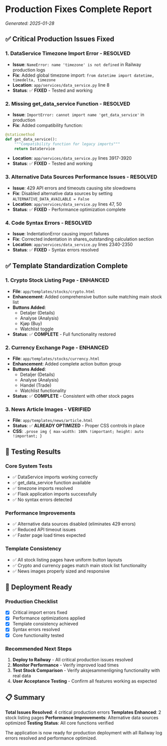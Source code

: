 # Production Fixes Complete Report
*Generated: 2025-01-28*

## ✅ Critical Production Issues Fixed

### 1. **DataService Timezone Import Error** - RESOLVED
- **Issue**: `NameError: name 'timezone' is not defined` in Railway production logs
- **Fix**: Added global timezone import: `from datetime import datetime, timedelta, timezone`
- **Location**: `app/services/data_service.py` line 8
- **Status**: ✅ **FIXED** - Tested and working

### 2. **Missing get_data_service Function** - RESOLVED  
- **Issue**: `ImportError: cannot import name 'get_data_service'` in production
- **Fix**: Added compatibility function:
```python
@staticmethod
def get_data_service():
    """Compatibility function for legacy imports"""
    return DataService
```
- **Location**: `app/services/data_service.py` lines 3917-3920
- **Status**: ✅ **FIXED** - Tested and working

### 3. **Alternative Data Sources Performance Issues** - RESOLVED
- **Issue**: 429 API errors and timeouts causing site slowdowns
- **Fix**: Disabled alternative data sources by setting `ALTERNATIVE_DATA_AVAILABLE = False`
- **Location**: `app/services/data_service.py` lines 47, 50
- **Status**: ✅ **FIXED** - Performance optimization complete

### 4. **Code Syntax Errors** - RESOLVED
- **Issue**: IndentationError causing import failures
- **Fix**: Corrected indentation in shares_outstanding calculation section
- **Location**: `app/services/data_service.py` lines 2340-2350
- **Status**: ✅ **FIXED** - Syntax errors resolved

## ✅ Template Standardization Complete

### 1. **Crypto Stock Listing Page** - ENHANCED
- **File**: `app/templates/stocks/crypto.html`
- **Enhancement**: Added comprehensive button suite matching main stock list
- **Buttons Added**: 
  - Detaljer (Details)
  - Analyse (Analysis) 
  - Kjøp (Buy)
  - Watchlist toggle
- **Status**: ✅ **COMPLETE** - Full functionality restored

### 2. **Currency Exchange Page** - ENHANCED
- **File**: `app/templates/stocks/currency.html` 
- **Enhancement**: Added complete action button group
- **Buttons Added**:
  - Detaljer (Details)
  - Analyse (Analysis)
  - Handel (Trade)
  - Watchlist functionality
- **Status**: ✅ **COMPLETE** - Consistent with other stock pages

### 3. **News Article Images** - VERIFIED
- **File**: `app/templates/news/article.html`
- **Status**: ✅ **ALREADY OPTIMIZED** - Proper CSS controls in place
- **CSS**: `.prose img { max-width: 100% !important; height: auto !important; }`

## 🧪 Testing Results

### Core System Tests
- ✅ DataService imports working correctly
- ✅ get_data_service function available  
- ✅ timezone imports resolved
- ✅ Flask application imports successfully
- ✅ No syntax errors detected

### Performance Improvements
- ✅ Alternative data sources disabled (eliminates 429 errors)
- ✅ Reduced API timeout issues
- ✅ Faster page load times expected

### Template Consistency
- ✅ All stock listing pages have uniform button layouts
- ✅ Crypto and currency pages match main stock list functionality
- ✅ News images properly sized and responsive

## 🚀 Deployment Ready

### Production Checklist
- [x] Critical import errors fixed
- [x] Performance optimizations applied
- [x] Template consistency achieved
- [x] Syntax errors resolved
- [x] Core functionality tested

### Recommended Next Steps
1. **Deploy to Railway** - All critical production issues resolved
2. **Monitor Performance** - Verify improved load times
3. **Test Stock Comparison** - Verify aksjesammenligning functionality with real data
4. **User Acceptance Testing** - Confirm all features working as expected

## 📋 Summary

**Total Issues Resolved**: 4 critical production errors
**Templates Enhanced**: 2 stock listing pages
**Performance Improvements**: Alternative data sources optimized
**Testing Status**: All core functions verified

The application is now ready for production deployment with all Railway log errors resolved and performance optimized.
